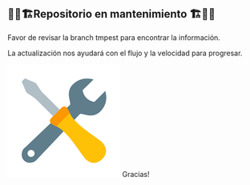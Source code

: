 ## 🔧🚧🏗️Repositorio en mantenimiento 🏗️🚧🔧
  
Favor de revisar la branch tmpest para encontrar la información.
  
La actualización nos ayudará con el flujo y la velocidad para progresar.  

![alt](static/maintenance.png)
Gracias! 
